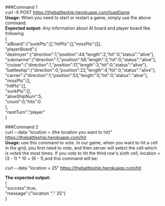 ###Command 1<br />
curl -X POST https://thebattleship.herokuapp.com/loadGame<br />
**Usage:** When you need to start or restart a game, simply use the above command.<br />
**Expected output:** Any information about AI board and player board like following<br />
{<br />
  "aiBoard":{"sunkPts":[],"hitPts":[],"missPts":[]},<br />
  "playerBoard":{<br />
    "destroyer":{"direction":1,"position":44,"length":2,"hit":0,"status":"alive"},<br />
    "submarine":{"direction":1,"position":58,"length":3,"hit":0,"status":"alive"},<br />
    "cruiser":{"direction":1,"position":17,"length":3,"hit":0,"status":"alive"},<br />
    "battleship":{"direction":0,"position":22,"length":4,"hit":0,"status":"alive"},<br />
    "carrier":{"direction":1,"position":53,"length":5,"hit":0,"status":"alive"},<br />
    "missPts":[],<br />
    "hitPts":[],<br />
    "sunkPts":[],<br />
    "aliveShipNum":5,<br />
    "count":0,"hits":0<br />
  },<br />
  "nextTurn":"player"<br />
}


###Command 2<br />
curl --data "location = (the location you want to hit)" https://thebattleship.herokuapp.com/hit<br />
**Usage:** use this command to vote. In our game, when you want to hit a cell in the grid, you
first need to vote, and then server will select the cell which is voted the most times. If
you vote to hit the third row's sixth cell, location = (3 - 1) * 10 + (6 - 1),and this
command will be:

curl --data "location = 25" https://thebattleship.herokuapp.com/hit

**The expected output:**<br />
{<br />
   "success":true,<br />
   "message":{"location ":" 25"}<br />
}
